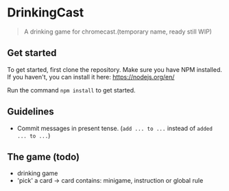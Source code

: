 # DrinkingCast
 > A drinking game for chromecast.(temporary name, ready still WIP)

## Get started
To get started, first clone the repository.
Make sure you have NPM installed. If you haven't, you can install it here: https://nodejs.org/en/

Run the command ```npm install``` to get started. 

## Guidelines
- Commit messages in present tense. (```add ... to ...``` instead of ```added ... to ...```)


## The game (todo)
- drinking game
- 'pick' a card -> card contains: minigame, instruction or global rule
